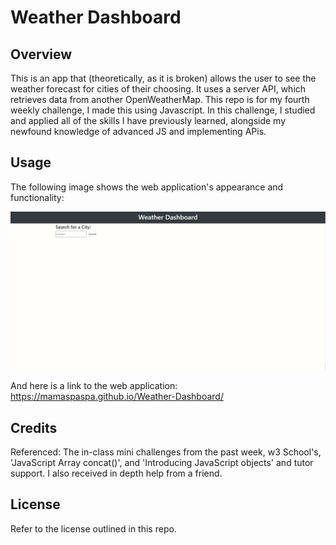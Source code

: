 # Weather Dashboard

## Overview
 
This is an app that (theoretically, as it is broken) allows the user to see the weather forecast for cities of their choosing. It uses a server API, which retrieves data from another OpenWeatherMap. This repo is for my fourth weekly challenge, I made this using Javascript. In this challenge, I studied and applied all of the skills I have previously learned, alongside my newfound knowledge of advanced JS and implementing APis.

## Usage

The following image shows the web application's appearance and functionality:

![dashboard-demo](./assets/demo.png)

And here is a link to the web application: https://mamaspaspa.github.io/Weather-Dashboard/

## Credits

Referenced: The in-class mini challenges from the past week, w3 School's, 'JavaScript Array concat()', and 'Introducing JavaScript objects' and tutor support. I also received in depth help from a friend.

## License

Refer to the license outlined in this repo.
